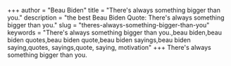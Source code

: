 +++
author = "Beau Biden"
title = "There's always something bigger than you."
description = "the best Beau Biden Quote: There's always something bigger than you."
slug = "theres-always-something-bigger-than-you"
keywords = "There's always something bigger than you.,beau biden,beau biden quotes,beau biden quote,beau biden sayings,beau biden saying,quotes, sayings,quote, saying, motivation"
+++
There's always something bigger than you.
